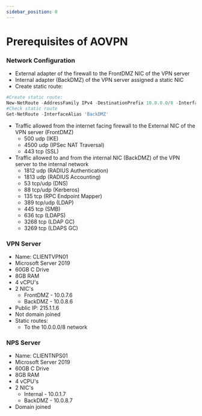 ```yaml
---
sidebar_position: 0
---
```


# Prerequisites of AOVPN

### Network Configuration
- External adapter of the firewall to the FrontDMZ NIC of the VPN server
- Internal adapter (BackDMZ) of the VPN server assigned a static NIC
- Create static route:
```powershell
#Create static route:
New-NetRoute -AddressFamily IPv4 -DestinationPrefix 10.0.0.0/8 -InterfaceAlias 'BackDMZ' -NextHop 192.168.1.254 
#Check static route
Get-NetRoute -InterfaceAlias 'BackDMZ'
 ```
- Traffic allowed from the internet facing firewall to the External NIC of the VPN server (FrontDMZ)
    - 500 udp (IKE)
    - 4500 udp (IPSec NAT Traversal)
    - 443 tcp (SSL)
- Traffic allowed to and from the internal NIC (BackDMZ) of the VPN server to the internal network
    - 1812 udp (RADIUS Authentication)
    - 1813 udp (RADIUS Accounting)
    - 53 tcp/udp (DNS)
    - 88 tcp/udp (Kerberos)
    - 135 tcp (RPC Endpoint Mapper)
    - 389 tcp/udp (LDAP)
    - 445 tcp (SMB)
    - 636 tcp (LDAPS)
    - 3268 tcp (LDAP GC)
    - 3269 tcp (LDAPS GC)

### VPN Server
 - Name: CLIENTVPN01
 - Microsoft Server 2019
 - 60GB C Drive
 - 8GB RAM
 - 4 vCPU's
 - 2 NIC's
    - FrontDMZ - 10.0.7.6
    - BackDMZ - 10.0.8.6
- Public IP: 215.1.1.6
- Not domain joined
- Static routes:
    - To the 10.0.0.0/8 network

### NPS Server
 - Name: CLIENTNPS01
 - Microsoft Server 2019
 - 60GB C Drive
 - 8GB RAM
 - 4 vCPU's
 - 2 NIC's
    - Internal - 10.0.1.7
    - BackDMZ - 10.0.8.7
- Domain joined